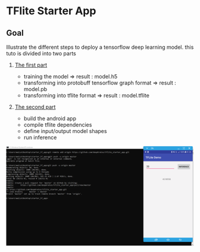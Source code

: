 # TFlite Starter App

## Goal

Illustrate the different steps to deploy a tensorflow deep learning model. this tuto is divided into two parts

1. [The first part](<https://github.com/deepKratos/tflite_starter_app/tree/master/learning_part>)

    * training the model => result : model.h5
    * transforming into protobuff tensorflow graph format => result : model.pb
    * transforming into tflite format => result : model.tflite

2. [The second part](<https://github.com/deepKratos/tflite_starter_app/tree/master/TFLiteDemo>)

    * build the android app
    * compile tflite dependencies
    * define input/output model shapes
    * run inference

![Demo](test.PNG)